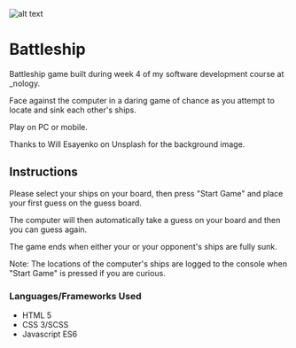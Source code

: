 ﻿![alt text](./assets/images/readme\_head.png)

# Battleship

Battleship game built during week 4 of my software development course at \_nology.

Face against the computer in a daring game of chance as you attempt to locate and sink each other's ships.

Play on PC or mobile.

Thanks to Will Esayenko on Unsplash for the background image. 

## Instructions

Please select your ships on your board, then press "Start Game" and place your first guess on the guess board.

The computer will then automatically take a guess on your board and then you can guess again.

The game ends when either your or your opponent's ships are fully sunk.

Note: The locations of the computer's ships are logged to the console when "Start Game" is pressed if you are curious. 


### Languages/Frameworks Used

* HTML 5
* CSS 3/SCSS
* Javascript ES6
